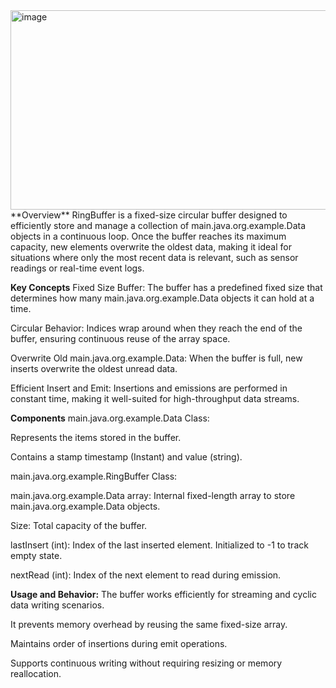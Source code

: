 <img width="1817" height="319" alt="image" src="https://github.com/user-attachments/assets/69629afb-784d-4745-b065-e0ee22325dee" />
**Overview**
RingBuffer is a fixed-size circular buffer designed to efficiently store and manage a collection of main.java.org.example.Data objects in a continuous loop. Once the buffer reaches its maximum capacity, new elements overwrite the oldest data, making it ideal for situations where only the most recent data is relevant, such as sensor readings or real-time event logs.

**Key Concepts**
Fixed Size Buffer: The buffer has a predefined fixed size that determines how many main.java.org.example.Data objects it can hold at a time.

Circular Behavior: Indices wrap around when they reach the end of the buffer, ensuring continuous reuse of the array space.

Overwrite Old main.java.org.example.Data: When the buffer is full, new inserts overwrite the oldest unread data.

Efficient Insert and Emit: Insertions and emissions are performed in constant time, making it well-suited for high-throughput data streams.

**Components**
main.java.org.example.Data Class:

Represents the items stored in the buffer.

Contains a stamp timestamp (Instant) and value (string).

main.java.org.example.RingBuffer Class:

main.java.org.example.Data array: Internal fixed-length array to store main.java.org.example.Data objects.

Size: Total capacity of the buffer.

lastInsert (int): Index of the last inserted element. Initialized to -1 to track empty state.

nextRead (int): Index of the next element to read during emission.


**Usage and Behavior:**
The buffer works efficiently for streaming and cyclic data writing scenarios.

It prevents memory overhead by reusing the same fixed-size array.

Maintains order of insertions during emit operations.

Supports continuous writing without requiring resizing or memory reallocation.
